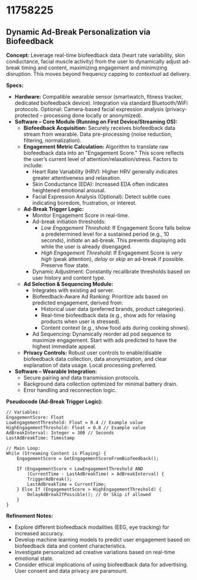 # 11758225

## Dynamic Ad-Break Personalization via Biofeedback

**Concept:** Leverage real-time biofeedback data (heart rate variability, skin conductance, facial muscle activity) from the user to dynamically adjust ad-break timing and content, maximizing engagement and minimizing disruption. This moves beyond frequency capping to *contextual* ad delivery.

**Specs:**

*   **Hardware:** Compatible wearable sensor (smartwatch, fitness tracker, dedicated biofeedback device).  Integration via standard Bluetooth/WiFi protocols. Optional: Camera-based facial expression analysis (privacy-protected – processing done locally or anonymized).
*   **Software – Core Module (Running on First Device/Streaming OS):**
    *   **Biofeedback Acquisition:**  Securely receives biofeedback data stream from wearable.  Data pre-processing (noise reduction, filtering, normalization).
    *   **Engagement Metric Calculation:** Algorithm to translate raw biofeedback data into an "Engagement Score."  This score reflects the user’s current level of attention/relaxation/stress. Factors to include:
        *   Heart Rate Variability (HRV): Higher HRV generally indicates greater attentiveness and relaxation.
        *   Skin Conductance (EDA):  Increased EDA often indicates heightened emotional arousal.
        *   Facial Expression Analysis (Optional): Detect subtle cues indicating boredom, frustration, or interest.
    *   **Ad-Break Trigger Logic:**
        *   Monitor Engagement Score in real-time.
        *   Ad-break initiation thresholds:
            *   *Low Engagement Threshold*: If Engagement Score falls below a predetermined level for a sustained period (e.g., 10 seconds), *initiate* an ad-break.  This prevents displaying ads while the user is already disengaged.
            *   *High Engagement Threshold*: If Engagement Score is *very high* (peak attention), *delay* or *skip* an ad-break if possible. Preserve flow state.
        *   Dynamic Adjustment:  Constantly recalibrate thresholds based on user history and content type.
    *   **Ad Selection & Sequencing Module:**
        *   Integrates with existing ad server.
        *   Biofeedback-Aware Ad Ranking:  Prioritize ads based on predicted engagement, derived from:
            *   Historical user data (preferred brands, product categories).
            *   Real-time biofeedback data (e.g., show ads for relaxing products when user is stressed).
            *   Content context (e.g., show food ads during cooking shows).
        *   Ad Sequencing: Dynamically reorder ad pod sequence to maximize engagement. Start with ads predicted to have the highest immediate appeal.
    *   **Privacy Controls:** Robust user controls to enable/disable biofeedback data collection, data anonymization, and clear explanation of data usage. Local processing preferred.
*   **Software – Wearable Integration:**
    *   Secure pairing and data transmission protocols.
    *   Background data collection optimized for minimal battery drain.
    *   Error handling and reconnection logic.

**Pseudocode (Ad-Break Trigger Logic):**

```
// Variables:
EngagementScore: Float
LowEngagementThreshold: Float = 0.4 // Example value
HighEngagementThreshold: Float = 0.8 // Example value
AdBreakInterval: Integer = 300 // Seconds
LastAdBreakTime: Timestamp

// Main Loop:
While (Streaming Content is Playing) {
    EngagementScore = GetEngagementScoreFromBiofeedback();

    If (EngagementScore < LowEngagementThreshold AND
        (CurrentTime - LastAdBreakTime) > AdBreakInterval) {
        TriggerAdBreak();
        LastAdBreakTime = CurrentTime;
    } Else If (EngagementScore > HighEngagementThreshold) {
        DelayAdBreakIfPossible(); // Or Skip if allowed
    }
}
```

**Refinement Notes:**

*   Explore different biofeedback modalities (EEG, eye tracking) for increased accuracy.
*   Develop machine learning models to predict user engagement based on biofeedback data and content characteristics.
*   Investigate personalized ad creative variations based on real-time emotional state.
*   Consider ethical implications of using biofeedback data for advertising. User consent and data privacy are paramount.